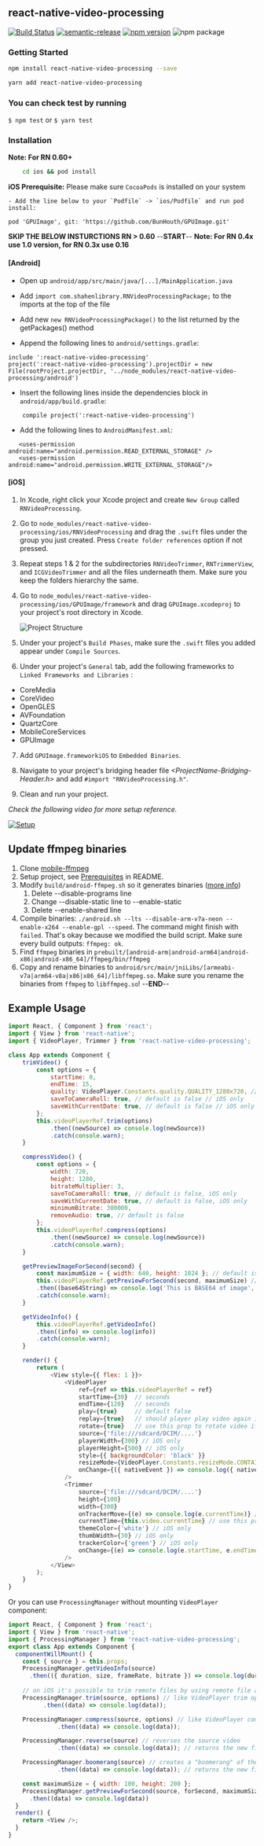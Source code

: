 
## react-native-video-processing

 [![Build Status](https://travis-ci.org/shahen94/react-native-video-processing.svg?branch=master)](https://travis-ci.org/shahen94/react-native-video-processing) [![semantic-release](https://img.shields.io/badge/%20%20%F0%9F%93%A6%F0%9F%9A%80-semantic--release-e10079.svg?style=plastic)](https://github.com/semantic-release/semantic-release) [![npm version](https://badge.fury.io/js/react-native-video-processing.svg)](https://badge.fury.io/js/react-native-video-processing) ![npm package](https://img.shields.io/npm/dm/react-native-video-processing.svg)

### Getting Started
```sh
npm install react-native-video-processing --save
```
```sh
yarn add react-native-video-processing
```
### You can check test by running
`$ npm test` or `$ yarn test`

### Installation
**Note: For RN 0.60+**
```sh
	cd ios && pod install
```

**iOS Prerequisite:** Please make sure `CocoaPods` is installed on your system
```
- Add the line below to your `Podfile` -> `ios/Podfile` and run pod install:

pod 'GPUImage', git: 'https://github.com/BunHouth/GPUImage.git'
```

**SKIP THE BELOW INSTURCTIONS RN > 0.60**
--**START**--
**Note: For RN 0.4x use 1.0 version, for RN 0.3x use 0.16**

#### [Android]
- Open up `android/app/src/main/java/[...]/MainApplication.java`

- Add `import com.shahenlibrary.RNVideoProcessingPackage;` to the imports at the top of the file

- Add new  `new RNVideoProcessingPackage()`  to the list returned by the getPackages() method

- Append the following lines to `android/settings.gradle`:
```
include ':react-native-video-processing'
project(':react-native-video-processing').projectDir = new File(rootProject.projectDir, '../node_modules/react-native-video-processing/android')
```

- Insert the following lines inside the dependencies block in `android/app/build.gradle`:
```
    compile project(':react-native-video-processing')
```

- Add the following lines to `AndroidManifest.xml`:
```
   <uses-permission android:name="android.permission.READ_EXTERNAL_STORAGE" />
   <uses-permission android:name="android.permission.WRITE_EXTERNAL_STORAGE"/>
```

#### [iOS]

1. In Xcode, right click your Xcode project and create `New Group` called `RNVideoProcessing`.

2. Go to `node_modules/react-native-video-processing/ios/RNVideoProcessing` and drag the `.swift` files under the group you just created. Press `Create folder references` option if not pressed.

3. Repeat steps 1 & 2 for the subdirectories `RNVideoTrimmer`, `RNTrimmerView`, and `ICGVideoTrimmer` and all the files underneath them. Make sure you keep the folders hierarchy the same.

4. Go to `node_modules/react-native-video-processing/ios/GPUImage/framework` and drag `GPUImage.xcodeproj` to your project's root directory in Xcode.

   ![Project Structure](readme_assets/project-structure.png)

5. Under your project's `Build Phases`, make sure the `.swift` files you added appear under `Compile Sources`.

6. Under your project's `General` tab, add the following frameworks to  `Linked Frameworks and Libraries` :

  - CoreMedia
  - CoreVideo
  - OpenGLES
  - AVFoundation
  - QuartzCore
  - MobileCoreServices
  - GPUImage

7. Add `GPUImage.frameworkiOS` to `Embedded Binaries`.

8. Navigate to your project's bridging header file  *<ProjectName-Bridging-Header.h>* and add `#import "RNVideoProcessing.h"`.

9.  Clean and run your project.

*Check the following video for more setup reference.*

[![Setup](https://img.youtube.com/vi/HRjgeT6NQJM/0.jpg)](https://youtu.be/HRjgeT6NQJM)

## Update ffmpeg binaries
1. Clone [mobile-ffmpeg](https://github.com/tanersener/mobile-ffmpeg)
2. Setup project, see [Prerequisites](https://github.com/tanersener/mobile-ffmpeg#51-prerequisites) in README.
3. Modify `build/android-ffmpeg.sh` so it generates binaries ([more info](https://github.com/tanersener/mobile-ffmpeg/issues/30#issuecomment-425964213))
    1. Delete --disable-programs line
    2. Change --disable-static line to --enable-static
    3. Delete --enable-shared line
4. Compile binaries: `./android.sh --lts --disable-arm-v7a-neon --enable-x264 --enable-gpl --speed`. The command might finish with `failed`. That's okay because we modified the build script. Make sure every build outputs: `ffmpeg: ok`.
5. Find `ffmpeg` binaries in `prebuilt/[android-arm|android-arm64|android-x86|android-x86_64]/ffmpeg/bin/ffmpeg`
6. Copy and rename binaries to `android/src/main/jniLibs/[armeabi-v7a|arm64-v8a|x86|x86_64]/libffmpeg.so`. Make sure you rename the binaries from `ffmpeg` to `libffmpeg.so`!
--**END**--
## Example Usage

```javascript
import React, { Component } from 'react';
import { View } from 'react-native';
import { VideoPlayer, Trimmer } from 'react-native-video-processing';

class App extends Component {
    trimVideo() {
        const options = {
            startTime: 0,
            endTime: 15,
            quality: VideoPlayer.Constants.quality.QUALITY_1280x720, // iOS only
            saveToCameraRoll: true, // default is false // iOS only
            saveWithCurrentDate: true, // default is false // iOS only
        };
        this.videoPlayerRef.trim(options)
            .then((newSource) => console.log(newSource))
            .catch(console.warn);
    }

    compressVideo() {
        const options = {
            width: 720,
            height: 1280,
            bitrateMultiplier: 3,
            saveToCameraRoll: true, // default is false, iOS only
            saveWithCurrentDate: true, // default is false, iOS only
            minimumBitrate: 300000,
            removeAudio: true, // default is false
        };
        this.videoPlayerRef.compress(options)
            .then((newSource) => console.log(newSource))
            .catch(console.warn);
    }

    getPreviewImageForSecond(second) {
        const maximumSize = { width: 640, height: 1024 }; // default is { width: 1080, height: 1080 } iOS only
        this.videoPlayerRef.getPreviewForSecond(second, maximumSize) // maximumSize is iOS only
        .then((base64String) => console.log('This is BASE64 of image', base64String))
        .catch(console.warn);
    }

    getVideoInfo() {
        this.videoPlayerRef.getVideoInfo()
        .then((info) => console.log(info))
        .catch(console.warn);
    }

    render() {
        return (
            <View style={{ flex: 1 }}>
                <VideoPlayer
                    ref={ref => this.videoPlayerRef = ref}
                    startTime={30}  // seconds
                    endTime={120}   // seconds
                    play={true}     // default false
                    replay={true}   // should player play video again if it's ended
                    rotate={true}   // use this prop to rotate video if it captured in landscape mode iOS only
                    source={'file:///sdcard/DCIM/....'}
                    playerWidth={300} // iOS only
                    playerHeight={500} // iOS only
                    style={{ backgroundColor: 'black' }}
                    resizeMode={VideoPlayer.Constants.resizeMode.CONTAIN}
                    onChange={({ nativeEvent }) => console.log({ nativeEvent })} // get Current time on every second
                />
                <Trimmer
                    source={'file:///sdcard/DCIM/....'}
                    height={100}
                    width={300}
                    onTrackerMove={(e) => console.log(e.currentTime)} // iOS only
                    currentTime={this.video.currentTime} // use this prop to set tracker position iOS only
                    themeColor={'white'} // iOS only
                    thumbWidth={30} // iOS only
                    trackerColor={'green'} // iOS only
                    onChange={(e) => console.log(e.startTime, e.endTime)}
                />
            </View>
        );
    }
}
```
Or you can use `ProcessingManager` without mounting `VideoPlayer` component:
```javascript
import React, { Component } from 'react';
import { View } from 'react-native';
import { ProcessingManager } from 'react-native-video-processing';
export class App extends Component {
  componentWillMount() {
    const { source } = this.props;
    ProcessingManager.getVideoInfo(source)
      .then(({ duration, size, frameRate, bitrate }) => console.log(duration, size, frameRate, bitrate));
  
    // on iOS it's possible to trim remote files by using remote file as source
    ProcessingManager.trim(source, options) // like VideoPlayer trim options
          .then((data) => console.log(data));

    ProcessingManager.compress(source, options) // like VideoPlayer compress options
              .then((data) => console.log(data));

    ProcessingManager.reverse(source) // reverses the source video
              .then((data) => console.log(data)); // returns the new file source

    ProcessingManager.boomerang(source) // creates a "boomerang" of the surce video (plays forward then plays backwards)
              .then((data) => console.log(data)); // returns the new file source

    const maximumSize = { width: 100, height: 200 };
    ProcessingManager.getPreviewForSecond(source, forSecond, maximumSize)
      .then((data) => console.log(data))
  }
  render() {
    return <View />;
  }
}
```

